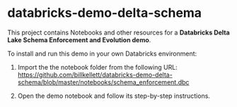 # databricks-demo-delta-schema

This project contains Notebooks and other resources for a __Databricks Delta Lake Schema Enforcement and Evolution demo__.

To install and run this demo in your own Databricks environment:

1. Import the the notebook folder from the following URL: https://github.com/billkellett/databricks-demo-delta-schema/blob/master/notebooks/schema_enforcement.dbc

2. Open the demo notebook and follow its step-by-step instructions.
